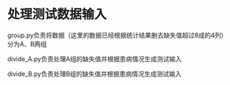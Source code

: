 # 处理测试数据输入
group.py负责将数据（这里的数据已经根据统计结果删去缺失值超过8成的4列）分为A、B两组

divide_A.py负责处理A组的缺失值并根据患病情况生成测试输入

divide_B.py负责处理B组的缺失值并根据患病情况生成测试输入
